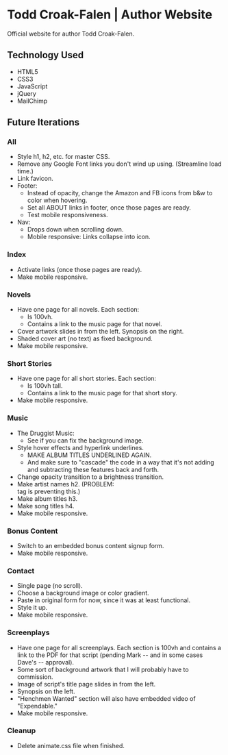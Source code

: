 # Todd Croak-Falen | Author Website
Official website for author Todd Croak-Falen.

## Technology Used

- HTML5
- CSS3
- JavaScript
- jQuery
- MailChimp

## Future Iterations

### All

- Style h1, h2, etc. for master CSS.
- Remove any Google Font links you don't wind up using. (Streamline load time.)
- Link favicon.
- Footer:
  - Instead of opacity, change the Amazon and FB icons from b&w to color when hovering.
  - Set all ABOUT links in footer, once those pages are ready.
  - Test mobile responsiveness.
- Nav:
  - Drops down when scrolling down.
  - Mobile responsive: Links collapse into icon.

### Index

- Activate links (once those pages are ready).
- Make mobile responsive.

### Novels

- Have one page for all novels. Each section:
  - Is 100vh.
  - Contains a link to the music page for that novel.
- Cover artwork slides in from the left. Synopsis on the right.
- Shaded cover art (no text) as fixed background.
- Make mobile responsive.

### Short Stories

- Have one page for all short stories. Each section:
  - Is 100vh tall.
  - Contains a link to the music page for that short story.
- Make mobile responsive.

### Music

- The Druggist Music:
  - See if you can fix the background image.
- Style hover effects and hyperlink underlines.
  - MAKE ALBUM TITLES UNDERLINED AGAIN.
  - And make sure to "cascade" the code in a way that it's not adding and subtracting these features back and forth.
- Change opacity transition to a brightness transition.
- Make artist names h2. (PROBLEM: <summary> tag is preventing this.)
- Make album titles h3.
- Make song titles h4.
- Make mobile responsive.

### Bonus Content

- Switch to an embedded bonus content signup form.
- Make mobile responsive.

### Contact

- Single page (no scroll).
- Choose a background image or color gradient.
- Paste in original form for now, since it was at least functional.
- Style it up.
- Make mobile responsive.

### Screenplays

- Have one page for all screenplays. Each section is 100vh and contains a link to the PDF for that script (pending Mark -- and in some cases Dave's -- approval).
- Some sort of background artwork that I will probably have to commission.
- Image of script's title page slides in from the left.
- Synopsis on the left.
- "Henchmen Wanted" section will also have embedded video of "Expendable."
- Make mobile responsive.

### Cleanup

- Delete animate.css file when finished.